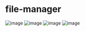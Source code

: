 # file-manager
![image](https://user-images.githubusercontent.com/63644018/190039157-ac45006a-6e19-4d40-bdeb-2d4ea95ef5b0.png)
![image](https://user-images.githubusercontent.com/63644018/190039199-2c62a558-4316-4df4-a84b-138e9457cd5f.png)
![image](https://user-images.githubusercontent.com/63644018/190039231-ec697302-97ea-4f94-9f08-329a7d8fdd48.png)
![image](https://user-images.githubusercontent.com/63644018/190039276-1e29e5df-2121-493c-b752-3f3fdd178f2b.png)

